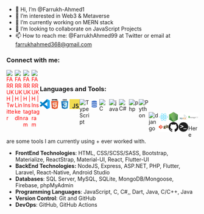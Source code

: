 - 👋 Hi, I’m @Farrukh-Ahmed1
- 👀 I’m interested in Web3 & Metaverse
- 🌱 I’m currently working on MERN stack
- 💞️ I’m looking to collaborate on JavaScript Projects
- 📫 How to reach me: @FarrukhAhmed99 at Twitter or email at farrukhahmed368@gmail.com

### Connect with me:

[<img style="fill: red; color: red;" align="left" alt="FARRUKH | Twitter" width="22px" src="https://cdn.jsdelivr.net/npm/simple-icons@v3/icons/twitter.svg" />][twitter]
[<img style="fill: red; color: red;"  align="left" alt="FARRUKH | LinkedIn" width="22px" src="https://cdn.jsdelivr.net/npm/simple-icons@v3/icons/linkedin.svg" />][linkedin]
[<img style="fill: red; color: red;"  align="left" alt="FARRUKH | Instagram" width="22px" src="https://cdn.jsdelivr.net/npm/simple-icons@v3/icons/instagram.svg" />][instagram]
[<img style="fill: red; color: red;"  align="left" alt="FARRUKH | Instagram" width="22px" src="https://cdn.jsdelivr.net/npm/simple-icons@3.5.0/icons/facebook.svg" />][facebook]

<br />

### Languages and Tools:

<div>
<img align="left" alt="Visual Studio Code" width="26px" src="https://raw.githubusercontent.com/github/explore/80688e429a7d4ef2fca1e82350fe8e3517d3494d/topics/visual-studio-code/visual-studio-code.png" />
<img align="left" alt="html5" width="26px" src="https://raw.githubusercontent.com/github/explore/80688e429a7d4ef2fca1e82350fe8e3517d3494d/topics/html/html.png" />
<img align="left" alt="CSS3" width="26px" src="https://raw.githubusercontent.com/github/explore/80688e429a7d4ef2fca1e82350fe8e3517d3494d/topics/css/css.png" />
<img align="left" alt="javascript" width="26px" src="https://raw.githubusercontent.com/github/explore/80688e429a7d4ef2fca1e82350fe8e3517d3494d/topics/javascript/javascript.png" />
<img align="left" alt="TypeScript" width="26px" src="https://cdn.jsdelivr.net/npm/programming-languages-logos@0.0.3/src/typescript/typescript.svg" />
<img align="left" alt="sql" width="26px" src="https://raw.githubusercontent.com/github/explore/80688e429a7d4ef2fca1e82350fe8e3517d3494d/topics/sql/sql.png" />
<img align="left" alt="C" width="26px" src="https://cdn.jsdelivr.net/npm/programming-languages-logos@0.0.3/src/c/c.svg" />
<img align="left" alt="java" width="26px" src="https://cdn.jsdelivr.net/npm/programming-languages-logos@0.0.3/src/java/java.svg" />
<img align="left" alt="C#" width="26px" src="https://cdn.jsdelivr.net/npm/programming-languages-logos@0.0.3/src/csharp/csharp.svg" />
<img align="left" alt="php" width="26px" src="https://cdn.jsdelivr.net/npm/programming-languages-logos@0.0.3/src/php/php.svg" />
<img align="left" alt="Python" width="26px" src="https://cdn.jsdelivr.net/npm/programming-languages-logos@0.0.3/src/python/python.svg" />
</div>
<br />
<br />
<div>
<img align="left" alt="django" width="26px" src="https://avatars3.githubusercontent.com/u/27804?s=200&v=4" />
<img align="left" alt="React" width="26px" src="https://raw.githubusercontent.com/github/explore/80688e429a7d4ef2fca1e82350fe8e3517d3494d/topics/react/react.png" />
<img align="left" alt="node.js" width="26px" src="https://raw.githubusercontent.com/github/explore/80688e429a7d4ef2fca1e82350fe8e3517d3494d/topics/nodejs/nodejs.png" />
<img align="left" alt="MySQL" width="26px" src="https://raw.githubusercontent.com/github/explore/80688e429a7d4ef2fca1e82350fe8e3517d3494d/topics/mysql/mysql.png" />
<img align="left" alt="mongodb" width="26px" src="https://raw.githubusercontent.com/github/explore/80688e429a7d4ef2fca1e82350fe8e3517d3494d/topics/mongodb/mongodb.png" />
<img align="left" alt="Git" width="26px" src="https://raw.githubusercontent.com/github/explore/80688e429a7d4ef2fca1e82350fe8e3517d3494d/topics/git/git.png" />
<img align="left" alt="github" width="26px" src="https://raw.githubusercontent.com/github/explore/78df643247d429f6cc873026c0622819ad797942/topics/github/github.png" />
<img align="left" alt="Terminal" width="26px" src="https://raw.githubusercontent.com/github/explore/80688e429a7d4ef2fca1e82350fe8e3517d3494d/topics/terminal/terminal.png" />
</div>

<br />
<br />
Here are some tools I am currently using + ever worked with.

- **FrontEnd Technologies**: HTML, CSS/SCSS/SASS, Bootstrap, Materialize, ReactStrap, Material-UI, React, Flutter-UI
- **BackEnd Technologies:** NodeJS, Express, ASP.NET, PHP, Flutter, Laravel, React-Native, Android Studio
- **Databases**: SQL Server, MySQL, SQLite, MongoDB/Mongoose, Firebase, phpMyAdmin
- **Programming Languages**: JavaScript, C, C#,, Dart, Java, C/C++,  Java
- **Version Control**: Git and GitHub
- **DevOps**: GitHub, GitHub Actions


<!---
Farrukh-Ahmed1/Farrukh-Ahmed1 is a ✨ special ✨ repository because its `README.md` (this file) appears on your GitHub profile.
You can click the Preview link to take a look at your changes.
--->

[twitter]: https://twitter.com/FarrukhAhmed99
[instagram]: https://www.instagram.com/farrukh.fa/
[linkedin]: https://www.linkedin.com/in/farrukh-ahmed-5b5255185/
[facebook]: https://www.facebook.com/farrukhahmed.1234
